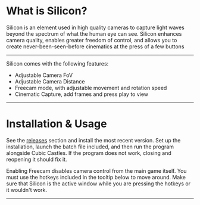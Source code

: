 # What is Silicon?
Silicon is an element used in high quality cameras to capture light waves beyond the spectrum of what the human eye can see. Silicon enhances camera quality, enables greater freedom of control, and allows you to create never-been-seen-before cinematics at the press of a few buttons
___
Silicon comes with the following features:
- Adjustable Camera FoV
- Adjustable Camera Distance
- Freecam mode, with adjustable movement and rotation speed
- Cinematic Capture, add frames and press play to view
___
# Installation & Usage
See the [releases](https://github.com/TreacherousDev/Silicon/releases) section and install the most recent version.
Set up the installation, launch the batch file included, and then run the program alongside Cubic Castles.
If the program does not work, closing and reopening it should fix it.

Enabling Freecam disables camera control from the main game itself. You must use the hotkeys included in the tooltip below to move around. Make sure that Silicon is the active window while you are pressing the hotkeys or it wouldn't work.
___


